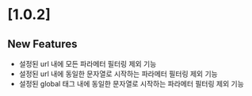 [1.0.2]
=======

## New Features
- 설정된 url 내에 모든 파라메터 필터링 제외 기능 
- 설정된 url 내에 동일한 문자열로 시작하는 파라메터 필터링 제외 기능
- 설정된 global 태그 내에 동일한 문자열로 시작하는 파라메터 필터링 제외 기능 